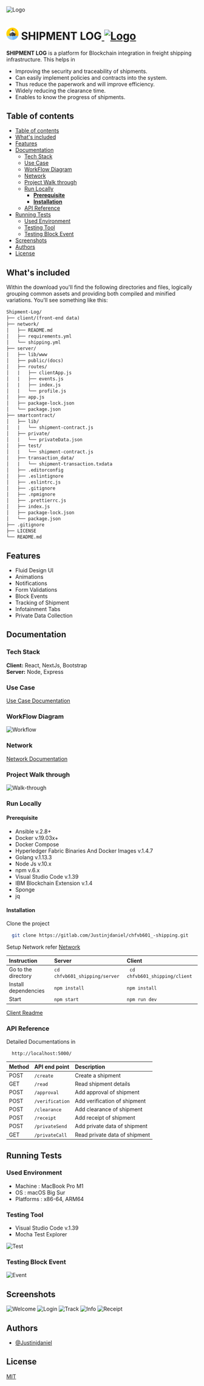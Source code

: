 <img align="center" src="https://user-images.githubusercontent.com/62233773/140636854-be8839c6-0fdb-4955-af45-01ec21556d25.png" alt="Logo" title="Shipment Log"/>

<h1>
<img src="client/public/favicon.png" alt="Logo" title="Shipment Log"/>
<strong>SHIPMENT LOG</strong><a href='https://gitlab.com/Justinjdaniel/chfvb601_-shipping/blob/c78d67d92536e2722e2ce5332d4636f6df3fb46d/LICENSE' target='_blank'>
<img src="https://img.shields.io/apm/l/atomic-design-ui.svg" alt="Logo" title="MIT License"/></a>
</h1>

**SHIPMENT LOG** is a platform for Blockchain integration in freight shipping infrastructure. This helps in 
  - Improving the security and traceability of shipments.
  - Can easily implement policies and contracts into the system.
  - Thus reduce the paperwork and will improve efficiency.
  - Widely reducing the clearance time.
  - Enables to know the progress of shipments.


## Table of contents

- [Table of contents](#table-of-contents)
- [What's included](#whats-included)
- [Features](#features)
- [Documentation](#documentation)
  - [Tech Stack](#tech-stack)
  - [Use Case](#use-case)
  - [WorkFlow Diagram](#workflow-diagram)
  - [Network](#network)
  - [Project Walk through](#project-walk-through)
  - [Run Locally](#run-locally)
    - [**Prerequisite**](#prerequisite)
    - [**Installation**](#installation)
  - [API Reference](#api-reference)
- [Running Tests](#running-tests)
  - [Used Environment](#used-environment)
  - [Testing Tool](#testing-tool)
  - [Testing Block Event](#testing-block-event)
- [Screenshots](#screenshots)
- [Authors](#authors)
- [License](#license)

## What's included

Within the download you'll find the following directories and files, logically grouping common assets and providing both compiled and minified variations. You'll see something like this:

```text
Shipment-Log/
├── client/(front-end data)
├── network/
│   ├── README.md
│   ├── requirements.yml
│   └── shipping.yml
├── server/
│   ├── lib/www
│   ├── public/(docs)
│   ├── routes/
│   |   ├── clientApp.js
│   |   ├── events.js
│   |   ├── index.js
│   |   └── profile.js
│   ├── app.js
│   ├── package-lock.json
│   └── package.json
├── smartcontract/
│   ├── lib/
│   |   └── shipment-contract.js
│   ├── private/
│   |   └── privateData.json
│   ├── test/
│   |   └── shipment-contract.js
│   ├── transaction_data/
│   |   └── shipment-transaction.txdata
│   ├── .editorconfig
│   ├── .eslintignore
│   ├── .eslintrc.js
│   ├── .gitignore
│   ├── .npmignore
│   ├── .prettierrc.js
│   ├── index.js
│   ├── package-lock.json
│   └── package.json
├── .gitignore
├── LICENSE
└── README.md
```

## Features

- Fluid Design UI
- Animations
- Notifications
- Form Validations
- Block Events
- Tracking of Shipment
- Infotainment Tabs
- Private Data Collection 

## Documentation

### Tech Stack

  **Client:** React, NextJs, Bootstrap\
  **Server:** Node, Express

### Use Case
[Use Case Documentation](https://github.com/Justinjdaniel/Shipment-Log/files/7491926/Shipment.Log.pdf)

### WorkFlow Diagram
![Workflow](https://user-images.githubusercontent.com/62233773/140636870-f66f5d67-20bd-4bb2-8caa-1ba998df552d.png)

### Network
[Network Documentation](network/README.md)

### Project Walk through
![Walk-through](https://user-images.githubusercontent.com/62233773/140636868-89cbf788-6a95-4870-96c1-7c8aa4efaea2.png)

### Run Locally

#### **Prerequisite**

- Ansible v.2.8+
- Docker v.19.03x+
- Docker Compose
- Hyperledger Fabric Binaries And Docker Images v.1.4.7
- Golang v.1.13.3
- Node Js v.10.x
- npm v.6.x
- Visual Studio Code v.1.39
- IBM Blockchain Extension v.1.4
- Sponge
- jq

#### **Installation**

Clone the project

```bash
  git clone https://gitlab.com/Justinjdaniel/chfvb601_-shipping.git
```

Setup Network
refer [Network](#network)

| Instruction         | Server                        | Client                         |
| :------------------ | :---------------------------- | :----------------------------- |
| Go to the directory | `cd chfvb601_shipping/server` | ` cd chfvb601_shipping/client` |
| Install dependencies| `npm install`                 |`npm install`                   |
| Start               | `npm start`                   |`npm run dev`                     |

[Client Readme](client/README.md)

### API Reference

Detailed Documentations in 
```http
  http://localhost:5000/
```
| Method | API end point   | Description                   |
| :----- | :-------------- | :---------------------------- |
| POST   | `/create`       | Create a shipment             |
| GET    | `/read`         | Read shipment details         |
| POST   | `/approval`     | Add approval of shipment      |
| POST   | `/verification` | Add verification of shipment  |
| POST   | `/clearance`    | Add clearance of shipment     |
| POST   | `/receipt`      | Add receipt of shipment       |
| POST   | `/privateSend`  | Add private data of shipment  |
| GET    | `/privateCall`  | Read private data of shipment |

## Running Tests

### Used Environment

  - Machine : MacBook Pro M1
  - OS :  macOS Big Sur
  - Platforms :  x86-64, ARM64

### Testing Tool

- Visual Studio Code v.1.39
- Mocha Test Explorer

![Test](https://user-images.githubusercontent.com/62233773/140636863-a6bd395d-bcc3-490d-a9ce-8a8d096481b3.png)


### Testing Block Event

![Event](https://user-images.githubusercontent.com/62233773/140636848-30711d27-a962-40fa-b1bb-d71f8bf7fb48.png)

## Screenshots
![Welcome](https://user-images.githubusercontent.com/62233773/140636869-9bea5f2b-a2c6-4d96-b30d-dafa86adad6e.png)
![Login](https://user-images.githubusercontent.com/62233773/140636855-fc042d20-c38e-4079-b5f4-7d4ad7ca726e.png)
![Track](https://user-images.githubusercontent.com/62233773/140636867-73de2eb0-7991-4e2e-834e-beac2ae0a4e2.png)
![Info](https://user-images.githubusercontent.com/62233773/140636853-6ead350d-1e95-42bd-83ed-21604300914c.png)
![Receipt](https://user-images.githubusercontent.com/62233773/140636860-57110f48-46e6-4354-a632-0aed90e45de3.png)

## Authors

- [@Justinjdaniel](https://github.com/Justinjdaniel)

## License

[MIT](https://choosealicense.com/licenses/mit/)
